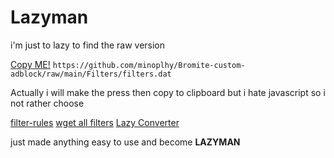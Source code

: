 # Lazyman 
i'm just to lazy to find the raw version

 <a href="https://github.com/minoplhy/Bromite-custom-adblock/raw/main/Filters/filters.dat">Copy ME!</a> 
`https://github.com/minoplhy/Bromite-custom-adblock/raw/main/Filters/filters.dat`

Actually i will make the press then copy to clipboard but i hate javascript so i not rather choose

[filter-rules](https://github.com/minoplhy/Bromite-custom-adblock/blob/main/filter-rules.txt)
[wget all filters](https://github.com/minoplhy/Bromite-custom-adblock/blob/main/wget-all-filters.txt)
[Lazy Converter](https://github.com/minoplhy/Bromite-custom-adblock/blob/main/lazy-converter.txt)

<p>just made anything easy to use and become <b>LAZYMAN</b></p>

